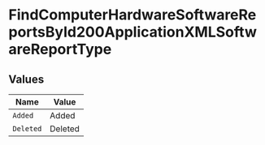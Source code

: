 # FindComputerHardwareSoftwareReportsById200ApplicationXMLSoftwareReportType


## Values

| Name      | Value     |
| --------- | --------- |
| `Added`   | Added     |
| `Deleted` | Deleted   |